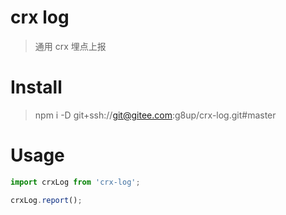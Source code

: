 # crx log
> 通用 crx 埋点上报

# Install
> npm i -D git+ssh://git@gitee.com:g8up/crx-log.git#master

# Usage
```js
import crxLog from 'crx-log';

crxLog.report();
```
